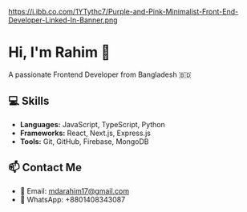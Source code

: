 https://i.ibb.co.com/1YTythc7/Purple-and-Pink-Minimalist-Front-End-Developer-Linked-In-Banner.png

# Hi, I'm Rahim 👋
A passionate Frontend Developer from Bangladesh 🇧🇩

## 💻 Skills
- **Languages:** JavaScript, TypeScript, Python
- **Frameworks:** React, Next.js, Express.js
- **Tools:** Git, GitHub, Firebase, MongoDB

## 📫 Contact Me
- 📧 Email: mdarahim17@gmail.com
- 💬 WhatsApp: +8801408343087
